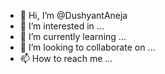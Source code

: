 - 👋 Hi, I’m @DushyantAneja
- 👀 I’m interested in ...
- 🌱 I’m currently learning ...
- 💞️ I’m looking to collaborate on ...
- 📫 How to reach me ...

<!---
DushyantAneja/DushyantAneja is a ✨ special ✨ repository because its `README.md` (this file) appears on your GitHub profile.
You can click the Preview link to take a look at your changes.
--->
